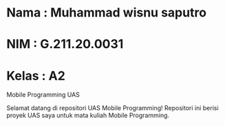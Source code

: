 # Nama : Muhammad wisnu saputro

# NIM : G.211.20.0031

# Kelas : A2

Mobile Programming UAS 

Selamat datang di repositori UAS Mobile Programming! Repositori ini berisi proyek UAS saya untuk mata kuliah Mobile Programming.